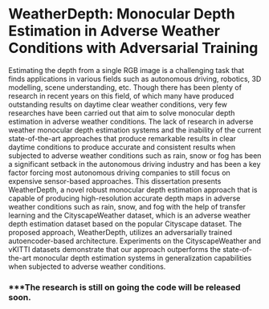 # WeatherDepth: Monocular Depth Estimation in Adverse Weather Conditions with Adversarial Training

Estimating the depth from a single RGB image is a challenging task that finds applications in various fields such as autonomous driving, robotics, 3D modelling, scene understanding, etc. Though there has been plenty of research in recent years on this field, of which many have produced outstanding results on daytime clear weather conditions, very few researches have been carried out that aim to solve monocular depth estimation in adverse weather conditions. The lack of research in adverse weather monocular depth estimation systems and the inability of the current state-of-the-art approaches that produce remarkable results in clear daytime conditions to produce accurate and consistent results when subjected to adverse weather conditions such as rain, snow or fog has been a significant setback in the autonomous driving industry and has been a key factor forcing most autonomous driving companies to still focus on expensive sensor-based approaches. This dissertation presents WeatherDepth, a novel robust monocular depth estimation approach that is capable of producing high-resolution accurate depth maps in adverse weather conditions such as rain, snow, and fog with the help of transfer learning and the CityscapeWeather dataset, which is an adverse weather depth estimation dataset based on the popular Cityscape dataset. The proposed approach, WeatherDepth, utilizes an adversarially trained autoencoder-based architecture. Experiments on the CityscapeWeather and vKITTI datasets demonstrate that our approach outperforms the state-of-the-art monocular depth estimation systems in generalization capabilities when subjected to adverse weather conditions.

### ***The research is still on going the code will be released soon.
